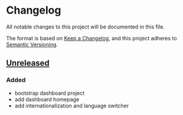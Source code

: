 # Changelog

All notable changes to this project will be documented in this file.

The format is based on [Keep a Changelog](https://keepachangelog.com/en/1.1.0/),
and this project adheres to
[Semantic Versioning](https://semver.org/spec/v2.0.0.html).

## [Unreleased]

### Added

- bootstrap dashboard project
- add dashboard homepage
- add internationalization and language switcher

[unreleased]: https://github.com/MTES-MCT/qualicharge/compare/main...bootstrap-dashboard-project


